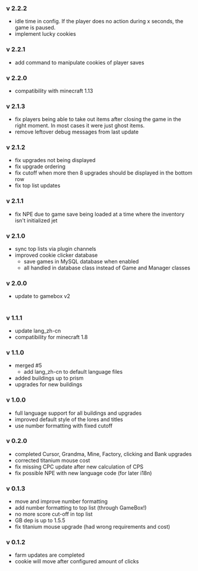 ### v 2.2.2
- idle time in config. If the player does no action during x seconds, the game is paused.
- implement lucky cookies

### v 2.2.1
- add command to manipulate cookies of player saves

### v 2.2.0
- compatibility with minecraft 1.13

### v 2.1.3
- fix players being able to take out items after closing the game in the right moment. In most cases it were just ghost items.
- remove leftover debug messages from last update

### v 2.1.2
- fix upgrades not being displayed
- fix upgrade ordering
- fix cutoff when more then 8 upgrades should be displayed in the bottom row
- fix top list updates

### v 2.1.1
- fix NPE due to game save being loaded at a time where the inventory isn't initialized jet

### v 2.1.0
- sync top lists via plugin channels
- improved cookie clicker database
  - save games in MySQL database when enabled
  - all handled in database class instead of Game and Manager classes

### v 2.0.0
- update to gamebox v2

#

### v 1.1.1
* update lang_zh-cn
* compatibility for minecraft 1.8

### v 1.1.0
* merged #5
  * add lang_zh-cn to default language files
* added buildings up to prism
* upgrades for new buildings

### v 1.0.0
* full language support for all buildings and upgrades
* improved default style of the lores and titles
* use number formatting with fixed cutoff

### v 0.2.0
* completed Cursor, Grandma, Mine, Factory, clicking and Bank upgrades
* corrected titanium mouse cost
* fix missing CPC update after new calculation of CPS
* fix possible NPE with new language code (for later i18n)

### v 0.1.3
* move and improve number formatting
* add number formatting to top list (through GameBox!)
* no more score cut-off in top list
* GB dep is up to 1.5.5
* fix titanium mouse upgrade (had wrong requirements and cost)

### v 0.1.2
* farm updates are completed
* cookie will move after configured amount of clicks